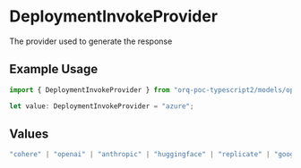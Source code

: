 # DeploymentInvokeProvider

The provider used to generate the response

## Example Usage

```typescript
import { DeploymentInvokeProvider } from "orq-poc-typescript2/models/operations";

let value: DeploymentInvokeProvider = "azure";
```

## Values

```typescript
"cohere" | "openai" | "anthropic" | "huggingface" | "replicate" | "google" | "google-ai" | "azure" | "aws" | "anyscale" | "perplexity" | "groq" | "fal" | "leonardoai" | "nvidia"
```